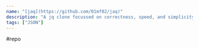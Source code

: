```yaml
---
name: "[jaq](https://github.com/01mf02/jaq)"
description: "A jq clone focussed on correctness, speed, and simplicity"
tags: ["JSON"]
---
```

#repo